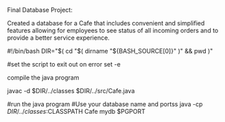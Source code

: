 Final Database Project:

Created a database for a Cafe that includes convenient and simplified features allowing for employees to see status of all incoming orders and to provide a better service experience. 

#!/bin/bash DIR="$( cd "$( dirname "${BASH_SOURCE[0]}" )" && pwd )"

#set the script to exit out on error set -e

compile the java program

javac -d $DIR/../classes $DIR/../src/Cafe.java

#run the java program #Use your database name and portss java -cp $DIR/../classes:$CLASSPATH Cafe mydb $PGPORT

